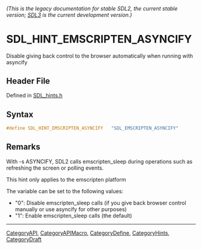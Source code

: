 ###### (This is the legacy documentation for stable SDL2, the current stable version; [SDL3](https://wiki.libsdl.org/SDL3/) is the current development version.)
# SDL_HINT_EMSCRIPTEN_ASYNCIFY

Disable giving back control to the browser automatically when running with asyncify

## Header File

Defined in [SDL_hints.h](https://github.com/libsdl-org/SDL/blob/SDL2/include/SDL_hints.h)

## Syntax

```c
#define SDL_HINT_EMSCRIPTEN_ASYNCIFY   "SDL_EMSCRIPTEN_ASYNCIFY"
```

## Remarks

With -s ASYNCIFY, SDL2 calls emscripten_sleep during operations such as
refreshing the screen or polling events.

This hint only applies to the emscripten platform

The variable can be set to the following values:

- "0": Disable emscripten_sleep calls (if you give back browser control
  manually or use asyncify for other purposes)
- "1": Enable emscripten_sleep calls (the default)

----
[CategoryAPI](CategoryAPI), [CategoryAPIMacro](CategoryAPIMacro), [CategoryDefine](CategoryDefine), [CategoryHints](CategoryHints), [CategoryDraft](CategoryDraft)
<!-- #See the Style Guide for instructions on editing the footer. -->


